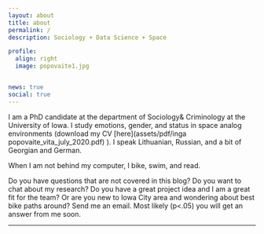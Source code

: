 ```yaml
---
layout: about
title: about
permalink: /
description: Sociology + Data Science + Space 

profile:
  align: right
  image: popovaite1.jpg


news: true
social: true
---
```


I am a PhD candidate at the department of Sociology& Criminology at the  University of Iowa. I study emotions, gender, and status in space analog environments (download my CV [here](assets/pdf/inga popovaite_vita_july_2020.pdf) ). I speak Lithuanian, Russian, and a bit of Georgian and German.

When I am not behind my computer, I bike, swim, and read. 

Do you have questions that are not covered in this blog? Do you want to chat about my research? Do you have a great project idea and I am a great fit for the team? Or are you new to Iowa City area and wondering about best bike paths around? Send me an email. Most likely (p<.05) you will get an answer from me soon. 

***
